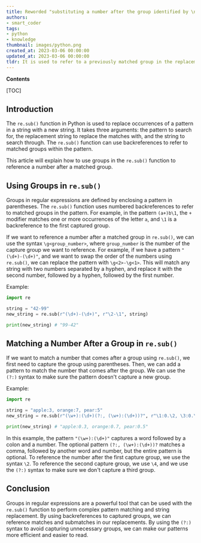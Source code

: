 ```yaml
---
title: Reworded "substituting a number after the group identified by \number in python's re.sub."
authors:
- smart_coder
tags:
- python
- knowledge
thumbnail: images/python.png
created_at: 2023-03-06 00:00:00
updated_at: 2023-03-06 00:00:00
tldr: It is used to refer to a previously matched group in the replacement string.
---
```


**Contents**

[TOC]

Introduction
---

The `re.sub()` function in Python is used to replace occurrences of a pattern in a string with a new string. It takes three arguments: the pattern to search for, the replacement string to replace the matches with, and the string to search through. The `re.sub()` function can use backreferences to refer to matched groups within the pattern. 

This article will explain how to use groups in the `re.sub()` function to reference a number after a matched group.

Using Groups in `re.sub()`
---

Groups in regular expressions are defined by enclosing a pattern in parentheses. The `re.sub()` function uses numbered backreferences to refer to matched groups in the pattern. For example, in the pattern `(a+)b\1`, the `+` modifier matches one or more occurrences of the letter `a`, and `\1` is a backreference to the first captured group.

If we want to reference a number after a matched group in `re.sub()`, we can use the syntax `\g<group_number>`, where `group_number` is the number of the capture group we want to reference. For example, if we have a pattern `"(\d+)-(\d+)"`, and we want to swap the order of the numbers using `re.sub()`, we can replace the pattern with `\g<2>-\g<1>`. This will match any string with two numbers separated by a hyphen, and replace it with the second number, followed by a hyphen, followed by the first number.

Example:
```python
import re

string = "42-99"
new_string = re.sub(r"(\d+)-(\d+)", r"\2-\1", string)

print(new_string) # "99-42"
```

Matching a Number After a Group in `re.sub()`
---

If we want to match a number that comes after a group using `re.sub()`, we first need to capture the group using parentheses. Then, we can add a pattern to match the number that comes after the group. We can use the `(?:)` syntax to make sure the pattern doesn't capture a new group.

Example:
```python
import re

string = "apple:3, orange:7, pear:5"
new_string = re.sub(r"(\w+):(\d+)(?:, (\w+):(\d+))?", r"\1:0.\2, \3:0.\4", string)

print(new_string) # "apple:0.3, orange:0.7, pear:0.5"
```

In this example, the pattern `"(\w+):(\d+)"` captures a word followed by a colon and a number. The optional pattern `(?:, (\w+):(\d+))?` matches a comma, followed by another word and number, but the entire pattern is optional. To reference the number after the first capture group, we use the syntax `\2`. To reference the second capture group, we use `\4`, and we use the `(?:)` syntax to make sure we don't capture a third group.

Conclusion
---

Groups in regular expressions are a powerful tool that can be used with the `re.sub()` function to perform complex pattern matching and string replacement. By using backreferences to captured groups, we can reference matches and submatches in our replacements. By using the `(?:)` syntax to avoid capturing unnecessary groups, we can make our patterns more efficient and easier to read.
